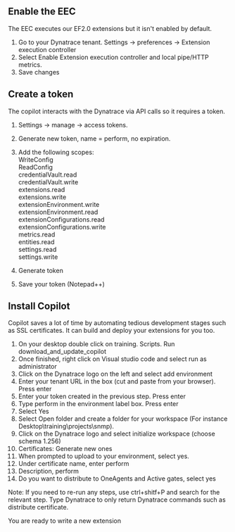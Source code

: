 ## Enable the EEC 
The EEC executes our EF2.0 extensions but it isn't enabled by default.  

1. Go to your Dynatrace tenant. Settings -> preferences -> Extension execution controller  
2. Select Enable Extension execution controller and local pipe/HTTP metrics.
3. Save changes

## Create a token
The copilot interacts with the Dynatrace via API calls so it requires a token.  

1. Settings -> manage -> access tokens.  
2. Generate new token, name = perform, no expiration.
3. Add the following scopes:   
    WriteConfig  
    ReadConfig  
    credentialVault.read  
    credentialVault.write  
    extensions.read  
    extensions.write  
    extensionEnvironment.write  
    extensionEnvironment.read  
    extensionConfigurations.read  
    extensionConfigurations.write  
    metrics.read  
    entities.read  
    settings.read  
    settings.write  

4. Generate token
5. Save your token (Notepad++)  

## Install Copilot  
Copilot saves a lot of time by automating tedious development stages such as SSL certificates. It can build and deploy your extensions for you too.  

1. On your desktop double click on training. Scripts. Run download_and_update_copilot
2. Once finished, right click on Visual studio code and select run as administrator
3. Click on the Dynatrace logo on the left and select add environment
4. Enter your tenant URL in the box (cut and paste from your browser). Press enter
5. Enter your token created in the previous step. Press enter
6. Type perform in the environment label box. Press enter
7. Select Yes
8. Select Open folder and create a folder for your workspace (For instance Desktop\training\projects\snmp).
9. Click on the Dynatrace logo and select initialize workspace (choose schema 1.256)
10. Certificates: Generate new ones
11. When prompted to upload to your environment, select yes.
12. Under certificate name, enter perform
13. Description, perform
14. Do you want to distribute to OneAgents and Active gates, select yes

Note: If you need to re-run any steps, use ctrl+shitf+P and search for the relevant step. Type Dynatrace to only return Dynatrace commands such as distribute certificate.

You are ready to write a new extension




